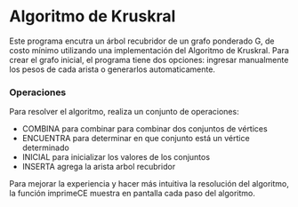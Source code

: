 # Algoritmo de Kruskral
Este programa encutra un árbol recubridor de un grafo ponderado G, de costo mínimo utilizando una implementación del Algoritmo de Kruskral.
Para crear el grafo inicial, el programa tiene dos opciones: ingresar manualmente los pesos de cada arista o generarlos automaticamente.

### Operaciones
Para resolver el algoritmo, realiza un conjunto de operaciones:
* COMBINA para combinar para combinar dos conjuntos de vértices
* ENCUENTRA para determinar en que conjunto está un vértice determinado
* INICIAL para inicializar los valores de los conjuntos
* INSERTA agrega la arista arbol recubridor

Para mejorar la experiencia y hacer más intuitiva la resolución del algoritmo, la función imprimeCE muestra en pantalla cada paso del algoritmo.
